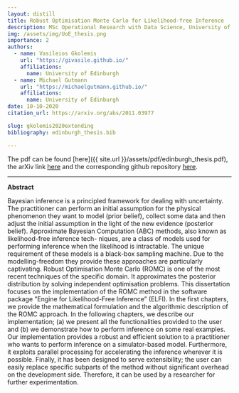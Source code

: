 ```yaml
---
layout: distill
title: Robust Optimisation Monte Carlo for Likelihood-free Inference
description: MSc Operational Research with Data Science, University of Edinburgh (2020)
img: /assets/img/UoE_thesis.png
importance: 2
authors:
  - name: Vasileios Gkolemis
    url: "https://givasile.github.io/"
    affiliations:
      name: University of Edinburgh
  - name: Michael Gutmann
    url: "https://michaelgutmann.github.io/"
    affiliations:
      name: University of Edinburgh
date: 10-10-2020
citation_url: https://arxiv.org/abs/2011.03977

slug: gkolemis2020extending
bibliography: edinburgh_thesis.bib

---
```


The pdf can be found [here]({{ site.url }}/assets/pdf/edinburgh_thesis.pdf), the arXiv link [here](https://arxiv.org/abs/2011.03977) and the corresponding github repository [here](https://github.com/givasile/edinburgh-thesis).

***

**Abstract**<d-cite key="gkolemis2020extending"></d-cite>

Bayesian inference is a principled framework for dealing with uncertainty. The practitioner can
perform an initial assumption for the physical phenomenon they want to model (prior belief), collect
some data and then adjust the initial assumption in the light of the new evidence (posterior belief).
Approximate Bayesian Computation (ABC) methods, also known as likelihood-free inference tech-
niques, are a class of models used for performing inference when the likelihood is intractable. The
unique requirement of these models is a black-box sampling machine. Due to the modelling-freedom
they provide these approaches are particularly captivating.
Robust Optimisation Monte Carlo (ROMC) is one of the most recent techniques of the specific
domain. It approximates the posterior distribution by solving independent optimisation problems.
This dissertation focuses on the implementation of the ROMC method in the software package ”Engine
for Likelihood-Free Inference” (ELFI). In the first chapters, we provide the mathematical formulation
and the algorithmic description of the ROMC approach. In the following chapters, we describe our
implementation; (a) we present all the functionalities provided to the user and (b) we demonstrate
how to perform inference on some real examples. Our implementation provides a robust and efficient
solution to a practitioner who wants to perform inference on a simulator-based model. Furthermore,
it exploits parallel processing for accelerating the inference wherever it is possible. Finally, it has been
designed to serve extensibility; the user can easily replace specific subparts of the method without
significant overhead on the development side. Therefore, it can be used by a researcher for further
experimentation.

